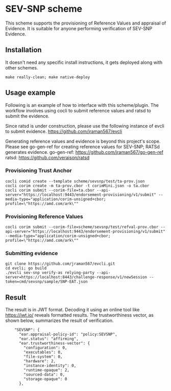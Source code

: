 # SEV-SNP scheme

This scheme supports the provisioning of Reference Values and appraisal of Evidence. It is suitable for anyone performing verification of SEV-SNP Evidence.

## Installation

It doesn't need any specific install instructions, it gets deployed along with other schemes.
```
make really-clean; make native-deploy
```

## Usage example

Following is an example of how to interface with this scheme/plugin. The workflow involves using cocli to submit reference values and ratsd to submit the evidence.

Since ratsd is under construction, please use the following instance of evcli to submit evidence.
https://github.com/jraman567/evcli

Generating reference values and evidence is beyond this project's scope. Please see go-gen-ref for creating reference values for SEV-SNP; RATSd generates evidence.
go-gen-ref: https://github.com/jraman567/go-gen-ref
ratsd: https://github.com/veraison/ratsd

### Provisioning Trust Anchor
```
cocli comid create --template scheme/sevsnp/test/ta-prov.json
cocli corim create -m ta-prov.cbor -t corimMini.json -o ta.cbor
cocli corim submit --corim-file=ta.cbor --api-server="https://localhost:9443/endorsement-provisioning/v1/submit" --media-type="application/corim-unsigned+cbor; profile=\"https://amd.com/ark\""
```

### Provisioning Reference Values
```
cocli corim submit --corim-file=scheme/sevsnp/test/refval-prov.cbor --api-server="https://localhost:9443/endorsement-provisioning/v1/submit" --media-type="application/corim-unsigned+cbor; profile=\"https://amd.com/ark\""
```

### Submitting evidence
```
git clone https://github.com/jraman567/evcli.git
cd evcli; go build
./evcli sev-snp verify-as relying-party --api-server=https://localhost:8443/challenge-response/v1/newSession --token=cmd/sevsnp/sample/SNP-EAT.json
```

## Result
The result is in JWT format. Decoding it using an online tool like https://jwt.io/ reveals formatted results. The trustworthiness vector, as shown below, summarizes the result of verification.
```
    "SEVSNP": {
      "ear.appraisal-policy-id": "policy:SEVSNP",
      "ear.status": "affirming",
      "ear.trustworthiness-vector": {
        "configuration": 0,
        "executables": 0,
        "file-system": 0,
        "hardware": 2,
        "instance-identity": 0,
        "runtime-opaque": 2,
        "sourced-data": 0,
        "storage-opaque": 0
      },
```